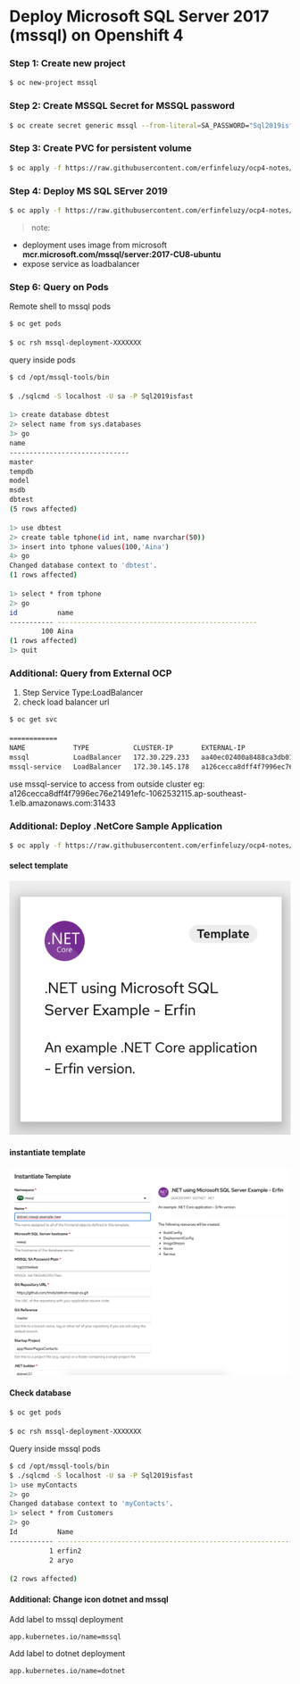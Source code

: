 # Deploy Microsoft SQL Server 2017 (mssql) on Openshift 4

### Step 1: Create new project
```bash
$ oc new-project mssql
```

### Step 2: Create MSSQL Secret for MSSQL password
```bash
$ oc create secret generic mssql --from-literal=SA_PASSWORD="Sql2019isfast"
```

### Step 3: Create PVC for persistent volume
```bash
$ oc apply -f https://raw.githubusercontent.com/erfinfeluzy/ocp4-notes/master/assets/mssql-storage.yaml
```

### Step 4: Deploy MS SQL SErver 2019
```bash
$ oc apply -f https://raw.githubusercontent.com/erfinfeluzy/ocp4-notes/master/assets/mssql-deployment.yaml
```
> note: 
- deployment uses image from microsoft **mcr.microsoft.com/mssql/server:2017-CU8-ubuntu**
- expose service as loadbalancer

### Step 6: Query on Pods

Remote shell to mssql pods
```bash
$ oc get pods

$ oc rsh mssql-deployment-XXXXXXX
```
query inside pods
```bash
$ cd /opt/mssql-tools/bin

$ ./sqlcmd -S localhost -U sa -P Sql2019isfast

1> create database dbtest
2> select name from sys.databases
3> go
name                                                                                                                    
------------------------------
master                                                                                                                  
tempdb                                                                                                                  
model                                                                                                                   
msdb                                                                                                                    
dbtest
(5 rows affected)

1> use dbtest
2> create table tphone(id int, name nvarchar(50))
3> insert into tphone values(100,'Aina')
4> go
Changed database context to 'dbtest'.
(1 rows affected)

1> select * from tphone
2> go
id          name
----------- --------------------------------------------------
        100 Aina
(1 rows affected)
1> quit
```

### Additional: Query from External OCP
1. Step Service Type:LoadBalancer
2. check load balancer url
```bash
$ oc get svc

============
NAME            TYPE           CLUSTER-IP       EXTERNAL-IP                                                                    PORT(S)           AGE
mssql           LoadBalancer   172.30.229.233   aa40ec02400a8488ca3db01d8b2db42b-1039870863.ap-southeast-1.elb.amazonaws.com   1433:31107/TCP    4h23m
mssql-service   LoadBalancer   172.30.145.178   a126cecca8dff4f7996ec76e21491efc-1062532115.ap-southeast-1.elb.amazonaws.com   31433:31749/TCP   4h23m
```
use mssql-service to access from outside cluster eg: a126cecca8dff4f7996ec76e21491efc-1062532115.ap-southeast-1.elb.amazonaws.com:31433

### Additional: Deploy .NetCore Sample Application
```bash
$ oc apply -f https://raw.githubusercontent.com/erfinfeluzy/ocp4-notes/master/assets/dotnet-template-erfin.json
```
#### select template
![Select Template](https://github.com/erfinfeluzy/ocp4-notes/blob/master/screenshot/dotnet-select-template.png?raw=true)

#### instantiate template
![Instantiate](https://github.com/erfinfeluzy/ocp4-notes/blob/master/screenshot/dotnet-instantiate-template.png)

#### Check database

```bash
$ oc get pods

$ oc rsh mssql-deployment-XXXXXXX
```
Query inside mssql pods
```bash
$ cd /opt/mssql-tools/bin
$ ./sqlcmd -S localhost -U sa -P Sql2019isfast
1> use myContacts
2> go
Changed database context to 'myContacts'.
1> select * from Customers
2> go
Id          Name
----------- ----------------------------------------------------------------------------------------------------
          1 erfin2
          2 aryo

(2 rows affected)
```
#### Additional: Change icon dotnet and mssql
Add label to mssql deployment
```bash
app.kubernetes.io/name=mssql
```
Add label to dotnet deployment
```bash
app.kubernetes.io/name=dotnet
```
